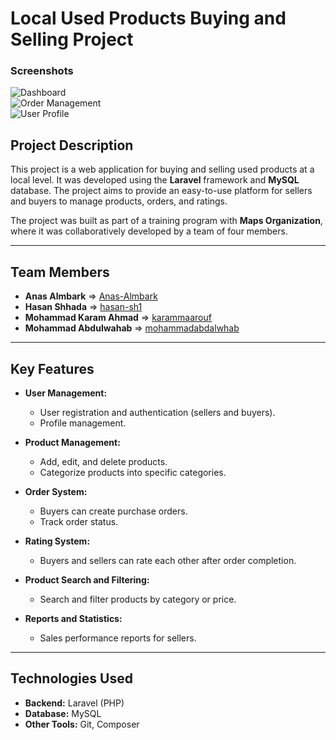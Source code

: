 # **Local Used Products Buying and Selling Project**

### **Screenshots**  
![Dashboard](https://www2.0zz0.com/2025/03/11/17/795372868.png)  
![Order Management](https://www2.0zz0.com/2025/03/11/17/868910134.png)  
![User Profile](https://www2.0zz0.com/2025/03/11/18/902716179.png)  

## **Project Description**  
This project is a web application for buying and selling used products at a local level. It was developed using the **Laravel** framework and **MySQL** database. The project aims to provide an easy-to-use platform for sellers and buyers to manage products, orders, and ratings.

The project was built as part of a training program with **Maps Organization**, where it was collaboratively developed by a team of four members.

---

## **Team Members**  
- **Anas Almbark** => [Anas-Almbark](https://github.com/Anas-Almbark)  
- **Hasan Shhada** => [hasan-sh1](https://github.com/hasan-sh1)  
- **Mohammad Karam Ahmad** => [karammaarouf](https://github.com/karammaarouf)  
- **Mohammad Abdulwahab** => [mohammadabdalwhab](https://github.com/mohammadabdalwhab)  

---

## **Key Features**  
- **User Management:**  
  - User registration and authentication (sellers and buyers).  
  - Profile management.  

- **Product Management:**  
  - Add, edit, and delete products.  
  - Categorize products into specific categories.  

- **Order System:**  
  - Buyers can create purchase orders.  
  - Track order status.  

- **Rating System:**  
  - Buyers and sellers can rate each other after order completion.  

- **Product Search and Filtering:**  
  - Search and filter products by category or price.  

- **Reports and Statistics:**  
  - Sales performance reports for sellers.  

---

## **Technologies Used**  
- **Backend:** Laravel (PHP)  
- **Database:** MySQL  
- **Other Tools:** Git, Composer  
